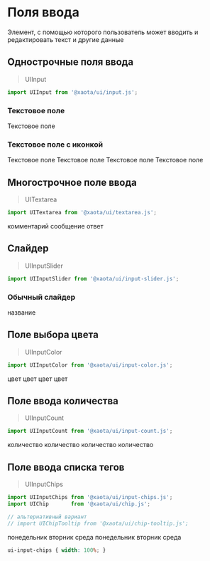 # Поля ввода
Элемент, с помощью которого пользователь может вводить и редактировать текст и другие данные

## Однострочные поля ввода

> UIInput

```javascript
import UIInput from '@xaota/ui/input.js';
```

### Текстовое поле
<ui-html>
  <ui-input>Текстовое поле</ui-input>
</ui-html>

### Текстовое поле с иконкой
<ui-html>
  <ui-input icon="create">Текстовое поле</ui-input>
  <ui-input icon="create" right>Текстовое поле</ui-input>
  <ui-input icon="create" fold>Текстовое поле</ui-input>
  <ui-input icon="create" fold right>Текстовое поле</ui-input>
</ui-html>

## Многострочное поле ввода

> UITextarea

```javascript
import UITextarea from '@xaota/ui/textarea.js';
```

<ui-html>
  <ui-textarea>комментарий</ui-textarea>
  <ui-textarea icon="create">сообщение</ui-textarea>
  <ui-textarea icon="create" right>ответ</ui-textarea>
</ui-html>

## Слайдер

> UIInputSlider

```javascript
import UIInputSlider from '@xaota/ui/input-slider.js';
```
### Обычный слайдер

<ui-html>
  <ui-input-slider min="0" max="100" value="30" step="1"></ui-input-slider>
  <ui-input-slider min="0" max="100" value="30" step="1">название</ui-input-slider>
</ui-html>

## Поле выбора цвета

> UIInputColor

```javascript
import UIInputColor from '@xaota/ui/input-color.js';
```

<ui-html>
  <ui-input-color>цвет</ui-input-color>
  <ui-input-color right>цвет</ui-input-color>
  <ui-input-color fold>цвет</ui-input-color>
  <ui-input-color fold right>цвет</ui-input-color>
</ui-html>

## Поле ввода количества

> UIInputCount

```javascript
import UIInputCount from '@xaota/ui/input-count.js';
```

<ui-html>
  <ui-input-count min="0" max="10" step="1">количество</ui-input-count>
  <ui-input-count min="0" max="10" step="1" text="outline">количество</ui-input-count>
  <ui-input-count min="0" max="10" step="1" mode="process">количество</ui-input-count>
  <ui-input-count min="0" max="10" step="1" mode="error" text>количество</ui-input-count>
</ui-html>

## Поле ввода списка тегов

> UIInputChips

```javascript
import UIInputChips from '@xaota/ui/input-chips.js';
import UIChip       from '@xaota/ui/chip.js';

// альтернативный вариант
// import UIChipTooltip from '@xaota/ui/chip-tooltip.js';
```

<ui-html>
  <ui-input-chips label="укажите дни недели">
    <ui-chip action="clear">понедельник</ui-chip>
    <ui-chip action="clear">вторник</ui-chip>
    <ui-chip action="clear">среда</ui-chip>
  </ui-input-chips>
  <ui-input-chips label="укажите дни недели" placeholder="четверг">
    <ui-chip action="clear">понедельник</ui-chip>
    <ui-chip action="clear">вторник</ui-chip>
    <ui-chip action="clear">среда</ui-chip>
  </ui-input-chips>
</ui-html>

```css
ui-input-chips { width: 100%; }
```
